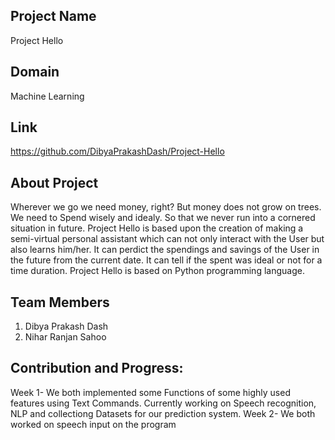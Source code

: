 ## Project Name

Project Hello

## Domain

Machine Learning
## Link

https://github.com/DibyaPrakashDash/Project-Hello

## About Project

Wherever we go we need money, right? But money does not grow on trees. We need to Spend wisely and idealy. So that we never run into a cornered situation in future. Project Hello is based upon the creation of making a semi-virtual personal assistant which can not only interact with the User but also learns him/her. It can perdict the spendings and savings of the User in the future from the current date. It can tell if the spent was ideal or not for a time duration. Project Hello is based on Python programming language. 

## Team Members

 1. Dibya Prakash Dash
 2. Nihar Ranjan Sahoo
## Contribution and Progress:
Week 1- We both implemented some Functions of some highly used features using Text Commands. Currently working on Speech recognition, NLP and collectiong Datasets for our prediction system.
Week 2- We both worked on speech input on the program
